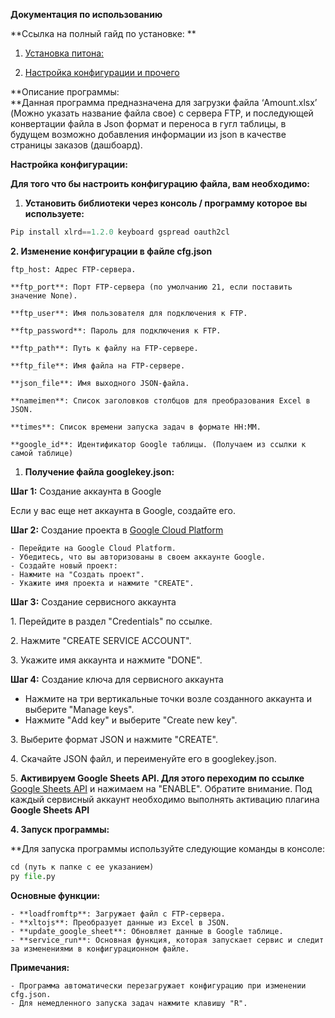 **Документация по использованию**


**Ссылка на полный гайд по установке: **

1. [Установка питона:](https://disk.yandex.ru/i/Cn2hcPnPcCNNSQ) 

2. [Настройка конфигурации и прочего](https://disk.yandex.ru/i/9FNjWcbReCsKBQ)


**Описание программы:  
**Данная программа предназначена для загрузки файла ‘Amount.xlsx’ (Можно указать название файла свое) с сервера FTP, и последующей конвертации файла в Json формат и переноса в гугл таблицы, в будущем возможно добавления информации из json в качестве страницы заказов (дашбоард).

**Настройка конфигурации:**

**Для того что бы настроить конфигурацию файла, вам необходимо:**

1. **Установить библиотеки через консоль / программу которое вы используете:**
```py
Pip install xlrd==1.2.0 keyboard gspread oauth2cl
```

**2\. Изменение конфигурации в файле cfg.json**
```text
ftp_host: Адрес FTP-сервера.

**ftp_port**: Порт FTP-сервера (по умолчанию 21, если поставить значение None).

**ftp_user**: Имя пользователя для подключения к FTP.

**ftp_password**: Пароль для подключения к FTP.

**ftp_path**: Путь к файлу на FTP-сервере.

**ftp_file**: Имя файла на FTP-сервере.

**json_file**: Имя выходного JSON-файла.

**nameimen**: Список заголовков столбцов для преобразования Excel в JSON.

**times**: Список времени запуска задач в формате HH:MM.

**google_id**: Идентификатор Google таблицы. (Получаем из ссылки к самой таблице)  
```
1. **Получение файла googlekey.json:**

**Шаг 1:** Создание аккаунта в Google

Если у вас еще нет аккаунта в Google, создайте его.

**Шаг 2:** Создание проекта в [Google Cloud Platform](https://console.cloud.google.com/)
```text
- Перейдите на Google Cloud Platform.
- Убедитесь, что вы авторизованы в своем аккаунте Google.
- Создайте новый проект:
- Нажмите на "Создать проект".
- Укажите имя проекта и нажмите "CREATE".
```
**Шаг 3:** Создание сервисного аккаунта

1\. Перейдите в раздел "Credentials" по ссылке.

2\. Нажмите "CREATE SERVICE ACCOUNT".

3\. Укажите имя аккаунта и нажмите "DONE".

**Шаг 4:** Создание ключа для сервисного аккаунта

- Нажмите на три вертикальные точки возле созданного аккаунта и выберите "Manage keys".
- Нажмите "Add key" и выберите "Create new key".

3\. Выберите формат JSON и нажмите "CREATE".

4\. Скачайте JSON файл, и переименуйте его в googlekey.json.

5\. **Активируем Google Sheets API. Для этого переходим по ссылке** [Google Sheets API](https://console.cloud.google.com/marketplace/product/google/sheets.googleapis.com) и нажимаем на "ENABLE". Обратите внимание. Под каждый сервисный аккаунт необходимо выполнять активацию плагина **Google Sheets API**

**4\. Запуск программы:**

**Для запуска программы используйте следующие команды в консоле:  
```py
cd (путь к папке с ее указанием)  
py file.py
```

**Основные функции:**
```text
- **loadfromftp**: Загружает файл с FTP-сервера.
- **xltojs**: Преобразует данные из Excel в JSON.
- **update_google_sheet**: Обновляет данные в Google таблице.
- **service_run**: Основная функция, которая запускает сервис и следит за изменениями в конфигурационном файле.
```
**Примечания:**
```text
- Программа автоматически перезагружает конфигурацию при изменении cfg.json.
- Для немедленного запуска задач нажмите клавишу "R".
```
